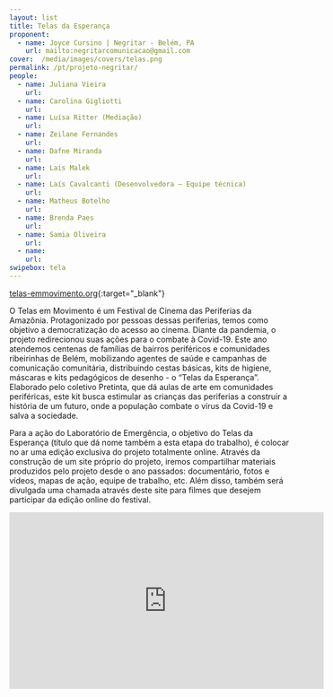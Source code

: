 ```yaml
---
layout: list
title: Telas da Esperança
proponent:
  - name: Joyce Cursino | Negritar - Belém, PA
    url: mailto:negritarcomunicacao@gmail.com 
cover:  /media/images/covers/telas.png
permalink: /pt/projeto-negritar/
people:
  - name: Juliana Vieira
    url: 
  - name: Carolina Gigliotti
    url: 
  - name: Luísa Ritter (Mediação)
    url: 
  - name: Zeilane Fernandes
    url: 
  - name: Dafne Miranda
    url: 
  - name: Lais Malek
    url: 
  - name: Laís Cavalcanti (Desenvolvedora – Equipe técnica)
    url: 
  - name: Matheus Botelho
    url: 
  - name: Brenda Paes
    url: 
  - name: Samia Oliveira
    url: 
  - name: 
    url: 
swipebox: tela
---
```


[telas-emmovimento.org](http://www.telas-emmovimento.org/){:target="_blank"}
  
O Telas em Movimento é um Festival de Cinema das Periferias da Amazônia. Protagonizado por pessoas dessas periferias, temos
como objetivo a democratização do acesso ao cinema. Diante da pandemia, o projeto redirecionou suas ações para o combate à
Covid-19. Este ano atendemos centenas de famílias de bairros periféricos e comunidades ribeirinhas de Belém, mobilizando
agentes de saúde e campanhas de comunicação comunitária, distribuindo cestas básicas, kits de higiene, máscaras e kits pedagógicos de desenho - o “Telas da Esperança”. Elaborado pelo coletivo Pretinta, que dá aulas de arte em comunidades periféricas, este kit busca estimular as crianças das periferias a construir a história de um futuro, onde a população combate o vírus da Covid-19 e salva a sociedade.
  
Para a ação do Laboratório de Emergência, o objetivo do Telas da Esperança (título que dá nome também a esta etapa do trabalho), é colocar no ar uma edição exclusiva do projeto totalmente online. Através da construção de um site próprio do projeto, iremos compartilhar materiais produzidos pelo projeto desde o ano passados: documentário, fotos e vídeos, mapas de ação, equipe de trabalho, etc. Além disso, também será divulgada uma chamada através deste site para filmes que desejem participar da edição online do festival.

<div class="video-wrapper video-wrapper-16x9">
<iframe width="560" height="315" src="https://www.youtube.com/embed/Z08nsuJ026s" frameborder="0" allow="accelerometer; autoplay; encrypted-media; gyroscope; picture-in-picture" allowfullscreen></iframe>
</div>
